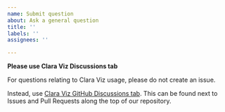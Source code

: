 ```yaml
---
name: Submit question
about: Ask a general question
title: ''
labels: ''
assignees: ''

---
```


**Please use Clara Viz Discussions tab**

For questions relating to Clara Viz usage, please do not create an issue.

Instead, use [Clara Viz GitHub Discussions tab](https://github.com/NVIDIA/clara-viz/discussions). This can be found next to Issues and Pull Requests along the top of our repository.
